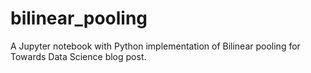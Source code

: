 # bilinear_pooling
A Jupyter notebook with Python implementation of Bilinear pooling for Towards Data Science blog post.
